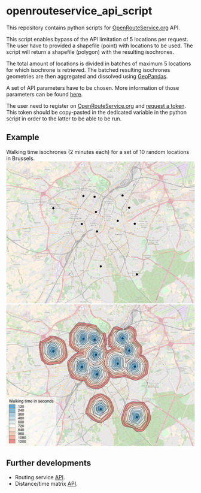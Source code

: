# openrouteservice\_api\_script

This repository contains python scripts for [OpenRouteService.org](https://openrouteservice.org/) API.

This script enables bypass of the API limitation of 5 locations per request. The user have to provided a shapefile (point) with locations to be used. The script will return a shapefile (polygon) with the resulting isochrones.

The total amount of locations is divided in batches of maximum 5 locations for which isochrone is retrieved. The batched resulting isochrones geometries are then aggregated and dissolved using [GeoPandas](http://geopandas.org/aggregation_with_dissolve.html).

A set of API parameters have to be chosen. More information of those parameters can be found [here](https://openrouteservice.org/documentation/#/reference/isochrones/isochrones/isochrones-service).

The user need to register on [OpenRouteService.org](https://openrouteservice.org/) and [request a token](https://openrouteservice.org/dev-dashboard/). This token should be copy-pasted in the dedicated variable in the python script in order to the latter to be able to be run.

## Example
Walking time isochrones (2 minutes each) for a set of 10 random locations in Brussels.
![](Illustrations/Points_locations.png)
![](Illustrations/Walking_time.png)


## Further developments
- Routing service [API](https://openrouteservice.org/documentation/#/reference/directions/directions/directions-service). 
- Distance/time matrix [API](https://openrouteservice.org/documentation/#/reference/matrix/matrix/matrix-service-(get)).